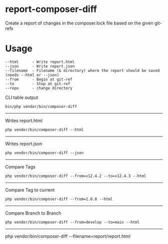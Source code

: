 # report-composer-diff

Create a report of changes in the composer.lock file based on the given git-refs

# Usage

```
--html      - Write report.html
--json      - Write report.json
--filename  - Filename (& directory) where the report should be saved (needs --html or --json)
--from      - Begin at git-ref
--to        - Stop at git-ref
--repo      - change directory
```


CLI table output

`bin/php vendor/bin/composer-diff`

---

Writes report.html

`php vendor/bin/composer-diff --html`

---

Writes report.json

`php vendor/bin/composer-diff --json`

---

Compare Tags

`php vendor/bin/composer-diff --from=v12.4.2 --to=v12.4.3 --html` 

---

Compare Tag to current

`php vendor/bin/composer-diff --from=1.0.0 --html`

---

Compare Branch to Branch

`php vendor/bin/composer-diff --from=develop --to=main --html`

---



php vendor/bin/composer-diff --filename=report/report.html